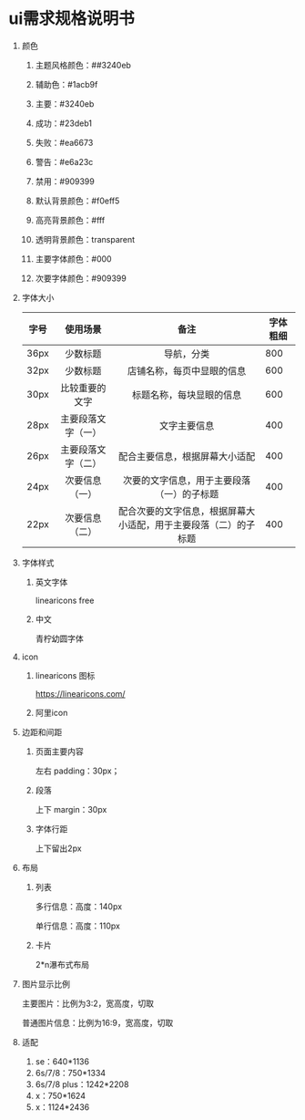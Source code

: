 # ui需求规格说明书

1. 颜色

   1. 主题风格颜色：##3240eb

   2. 辅助色：#1acb9f

   3. 主要：#3240eb

   4. 成功：#23deb1

   5. 失败：#ea6673

   6. 警告：\#e6a23c

   7. 禁用：#909399

      

   8. 默认背景颜色：#f0eff5

   9. 高亮背景颜色：#fff

   10. 透明背景颜色：transparent

       

   11. 主要字体颜色：#000

   12. 次要字体颜色：#909399

2. 字体大小

   | 字号 |      使用场景      |                             备注                             | 字体粗细 |
   | :--: | :----------------: | :----------------------------------------------------------: | -------- |
   | 36px |      少数标题      |                          导航，分类                          | 800      |
   | 32px |      少数标题      |                  店铺名称，每页中显眼的信息                  | 600      |
   | 30px |   比较重要的文字   |                   标题名称，每块显眼的信息                   | 600      |
   | 28px | 主要段落文字（一） |                         文字主要信息                         | 400      |
   | 26px | 主要段落文字（二） |                配合主要信息，根据屏幕大小适配                | 400      |
   | 24px |   次要信息（一）   |          次要的文字信息，用于主要段落（一）的子标题          | 400      |
   | 22px |   次要信息（二）   | 配合次要的文字信息，根据屏幕大小适配，用于主要段落（二）的子标题 | 400      |

3. 字体样式

   1. 英文字体

      linearicons free

   2. 中文

      青柠幼圆字体

4. icon

   1. linearicons 图标

      https://linearicons.com/

   2. 阿里icon

5. 边距和间距

   1. 页面主要内容

      左右 padding：30px；

   2. 段落

      上下 margin：30px

   3. 字体行距

      上下留出2px

6. 布局

   1. 列表

      多行信息：高度：140px

      单行信息：高度：110px

   2. 卡片

      2*n瀑布式布局

7. 图片显示比例

   主要图片：比例为3:2，宽高度，切取

   普通图片信息：比例为16:9，宽高度，切取

8. 适配

   1. se：640*1136
   2. 6s/7/8：750*1334
   3. 6s/7/8 plus：1242*2208
   4. x：750*1624
   5. x：1124*2436
